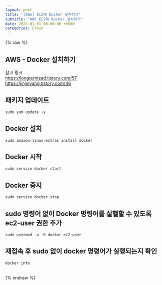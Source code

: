 ```yaml
---  
layout: post  
title: "[AWS] EC2에 Docker 설치하기"  
subtitle: "AWS EC2에 Docker 설치하기"  
date: 2023-01-01 00:00:00 +0900  
categories: Cloud  
---  
```

{% raw %}  
## AWS - Docker 설치하기  
  
참고 링크  
	https://longtermsad.tistory.com/57  
	https://jinjinyang.tistory.com/46  
  
## 패키지 업데이트  
	sudo yum update -y  
  
## Docker 설치  
	sudo amazon-linux-extras install docker  
  
## Docker 시작  
	sudo service docker start  
  
## Docker 중지  
	sudo service docker stop  
  
## sudo 명령어 없이 Docker 명령어를 실핼할 수 있도록 ec2-user 권한 추가  
	sudo usermod -a -G docker ec2-user  
  
## 재접속 후 sudo 없이 docker 명령어가 실행되는지 확인  
	docker info  
  
                                                                                                                                                                                                                                                                                                                                                                                                                                   
{% endraw %}